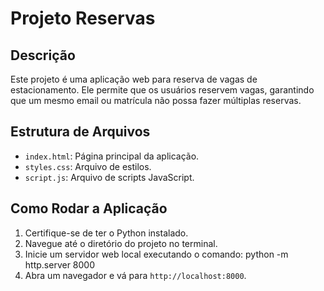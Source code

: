 # Projeto Reservas

## Descrição
Este projeto é uma aplicação web para reserva de vagas de estacionamento. Ele permite que os usuários reservem vagas, garantindo que um mesmo email ou matrícula não possa fazer múltiplas reservas.

## Estrutura de Arquivos
- `index.html`: Página principal da aplicação.
- `styles.css`: Arquivo de estilos.
- `script.js`: Arquivo de scripts JavaScript.

## Como Rodar a Aplicação
1. Certifique-se de ter o Python instalado.
2. Navegue até o diretório do projeto no terminal.
3. Inicie um servidor web local executando o comando:
     python -m http.server 8000
4. Abra um navegador e vá para `http://localhost:8000`.

